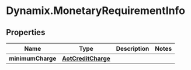 # Dynamix.MonetaryRequirementInfo

## Properties
Name | Type | Description | Notes
------------ | ------------- | ------------- | -------------
**minimumCharge** | [**AotCreditCharge**](AotCreditCharge.md) |  | 


